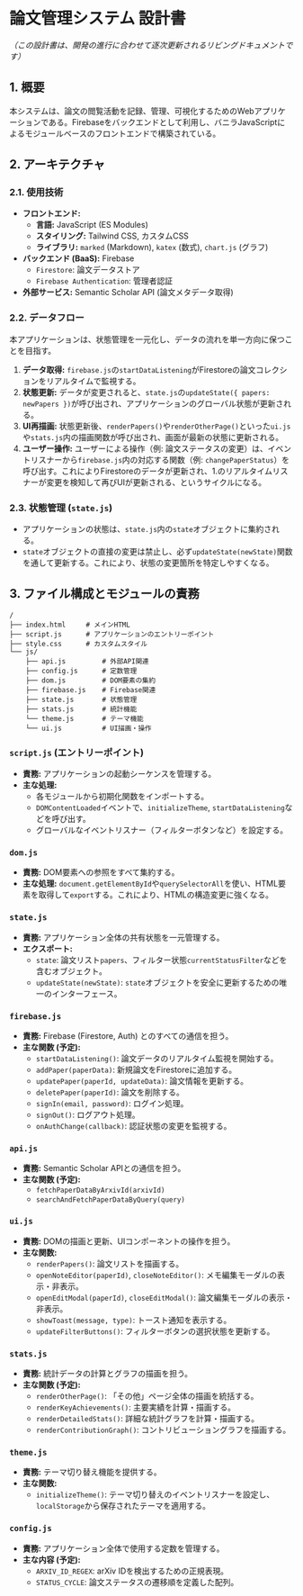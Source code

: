 # 論文管理システム 設計書

*（この設計書は、開発の進行に合わせて逐次更新されるリビングドキュメントです）*

## 1. 概要

本システムは、論文の閲覧活動を記録、管理、可視化するためのWebアプリケーションである。Firebaseをバックエンドとして利用し、バニラJavaScriptによるモジュールベースのフロントエンドで構築されている。

## 2. アーキテクチャ

### 2.1. 使用技術
- **フロントエンド:**
    - **言語:** JavaScript (ES Modules)
    - **スタイリング:** Tailwind CSS, カスタムCSS
    - **ライブラリ:** `marked` (Markdown), `katex` (数式), `chart.js` (グラフ)
- **バックエンド (BaaS):** Firebase
    - `Firestore`: 論文データストア
    - `Firebase Authentication`: 管理者認証
- **外部サービス:** Semantic Scholar API (論文メタデータ取得)

### 2.2. データフロー

本アプリケーションは、状態管理を一元化し、データの流れを単一方向に保つことを目指す。

1.  **データ取得:** `firebase.js`の`startDataListening`がFirestoreの論文コレクションをリアルタイムで監視する。
2.  **状態更新:** データが変更されると、`state.js`の`updateState({ papers: newPapers })`が呼び出され、アプリケーションのグローバル状態が更新される。
3.  **UI再描画:** 状態更新後、`renderPapers()`や`renderOtherPage()`といった`ui.js`や`stats.js`内の描画関数が呼び出され、画面が最新の状態に更新される。
4.  **ユーザー操作:** ユーザーによる操作（例: 論文ステータスの変更）は、イベントリスナーから`firebase.js`内の対応する関数（例: `changePaperStatus`）を呼び出す。これによりFirestoreのデータが更新され、1.のリアルタイムリスナーが変更を検知して再びUIが更新される、というサイクルになる。

### 2.3. 状態管理 (`state.js`)

- アプリケーションの状態は、`state.js`内の`state`オブジェクトに集約される。
- `state`オブジェクトの直接の変更は禁止し、必ず`updateState(newState)`関数を通して更新する。これにより、状態の変更箇所を特定しやすくなる。

## 3. ファイル構成とモジュールの責務

```
/
├── index.html     # メインHTML
├── script.js      # アプリケーションのエントリーポイント
├── style.css      # カスタムスタイル
└── js/
    ├── api.js         # 外部API関連
    ├── config.js      # 定数管理
    ├── dom.js         # DOM要素の集約
    ├── firebase.js    # Firebase関連
    ├── state.js       # 状態管理
    ├── stats.js       # 統計機能
    └── theme.js       # テーマ機能
    └── ui.js          # UI描画・操作
```

### `script.js` (エントリーポイント)
- **責務:** アプリケーションの起動シーケンスを管理する。
- **主な処理:**
    - 各モジュールから初期化関数をインポートする。
    - `DOMContentLoaded`イベントで、`initializeTheme`, `startDataListening`などを呼び出す。
    - グローバルなイベントリスナー（フィルターボタンなど）を設定する。

### `dom.js`
- **責務:** DOM要素への参照をすべて集約する。
- **主な処理:** `document.getElementById`や`querySelectorAll`を使い、HTML要素を取得して`export`する。これにより、HTMLの構造変更に強くなる。

### `state.js`
- **責務:** アプリケーション全体の共有状態を一元管理する。
- **エクスポート:**
    - `state`: 論文リスト`papers`、フィルター状態`currentStatusFilter`などを含むオブジェクト。
    - `updateState(newState)`: `state`オブジェクトを安全に更新するための唯一のインターフェース。

### `firebase.js`
- **責務:** Firebase (Firestore, Auth) とのすべての通信を担う。
- **主な関数 (予定):**
    - `startDataListening()`: 論文データのリアルタイム監視を開始する。
    - `addPaper(paperData)`: 新規論文をFirestoreに追加する。
    - `updatePaper(paperId, updateData)`: 論文情報を更新する。
    - `deletePaper(paperId)`: 論文を削除する。
    - `signIn(email, password)`: ログイン処理。
    - `signOut()`: ログアウト処理。
    - `onAuthChange(callback)`: 認証状態の変更を監視する。

### `api.js`
- **責務:** Semantic Scholar APIとの通信を担う。
- **主な関数 (予定):**
    - `fetchPaperDataByArxivId(arxivId)`
    - `searchAndFetchPaperDataByQuery(query)`

### `ui.js`
- **責務:** DOMの描画と更新、UIコンポーネントの操作を担う。
- **主な関数:**
    - `renderPapers()`: 論文リストを描画する。
    - `openNoteEditor(paperId)`, `closeNoteEditor()`: メモ編集モーダルの表示・非表示。
    - `openEditModal(paperId)`, `closeEditModal()`: 論文編集モーダルの表示・非表示。
    - `showToast(message, type)`: トースト通知を表示する。
    - `updateFilterButtons()`: フィルターボタンの選択状態を更新する。

### `stats.js`
- **責務:** 統計データの計算とグラフの描画を担う。
- **主な関数 (予定):**
    - `renderOtherPage()`: 「その他」ページ全体の描画を統括する。
    - `renderKeyAchievements()`: 主要実績を計算・描画する。
    - `renderDetailedStats()`: 詳細な統計グラフを計算・描画する。
    - `renderContributionGraph()`: コントリビューショングラフを描画する。

### `theme.js`
- **責務:** テーマ切り替え機能を提供する。
- **主な関数:**
    - `initializeTheme()`: テーマ切り替えのイベントリスナーを設定し、`localStorage`から保存されたテーマを適用する。

### `config.js`
- **責務:** アプリケーション全体で使用する定数を管理する。
- **主な内容 (予定):**
    - `ARXIV_ID_REGEX`: arXiv IDを検出するための正規表現。
    - `STATUS_CYCLE`: 論文ステータスの遷移順を定義した配列。